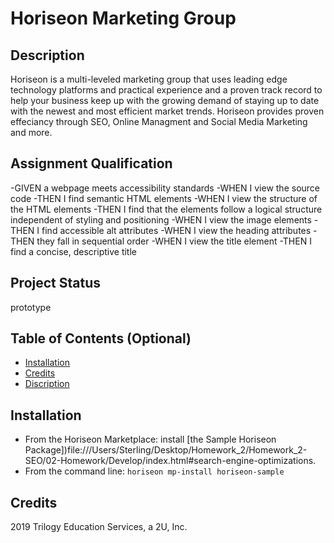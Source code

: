 # Horiseon Marketing Group 

## Description 
Horiseon is a multi-leveled marketing group that uses leading edge technology platforms and practical experience and a proven track record to help your business keep up with the growing demand of staying up to date with the newest and most efficient market trends. Horiseon provides proven effeciancy through SEO, Online Managment and Social Media Marketing and more. 
 
## Assignment Qualification
-GIVEN a webpage meets accessibility standards
-WHEN I view the source code
-THEN I find semantic HTML elements
-WHEN I view the structure of the HTML elements
-THEN I find that the elements follow a logical structure independent of styling and positioning
-WHEN I view the image elements
-THEN I find accessible alt attributes
-WHEN I view the heading attributes
-THEN they fall in sequential order
-WHEN I view the title element
-THEN I find a concise, descriptive title


## Project Status
prototype



## Table of Contents (Optional)

* [Installation](#installation)
* [Credits](#credit)
* [Discription](#Discription)


## Installation

* From the Horiseon Marketplace: install [the Sample Horiseon Package])file:///Users/Sterling/Desktop/Homework_2/Homework_2-SEO/02-Homework/Develop/index.html#search-engine-optimizations.
* From the command line: `horiseon mp-install horiseon-sample`

## Credits

2019 Trilogy Education Services, a 2U, Inc.


